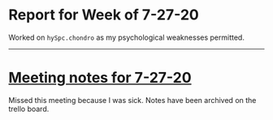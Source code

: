 # Report for Week of 7-27-20
Worked on `hySpc.chondro` as my psychological weaknesses permitted.

---
# [Meeting notes for 7-27-20](/blog/meeting_notes.md)
Missed this meeting because I was sick. Notes have been archived on the trello board.